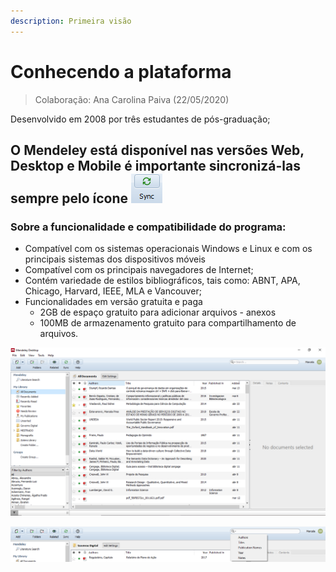 ```yaml
---
description: Primeira visão
---
```


# Conhecendo a plataforma

> Colaboração: Ana Carolina Paiva \(22/05/2020\)

Desenvolvido em 2008 por três estudantes de pós-graduação;

## O Mendeley está disponível nas versões Web, Desktop e Mobile é importante sincronizá-las sempre pelo ícone ![](../../.gitbook/assets/image%20%2831%29.png) 

### **Sobre a funcionalidade e compatibilidade do programa:**

* Compatível com os sistemas operacionais Windows e Linux e com os principais sistemas dos dispositivos móveis
* Compatível com os principais navegadores de Internet;
* Contém variedade de estilos bibliográficos, tais como: ABNT, APA, Chicago, Harvard, IEEE, MLA e Vancouver; 
* Funcionalidades em versão gratuita e paga
  * 2GB de espaço gratuito para adicionar arquivos - anexos
  * 100MB de armazenamento gratuito para compartilhamento de arquivos.

![](../../.gitbook/assets/image%20%2816%29.png)

![](../../.gitbook/assets/image%20%2826%29.png)

